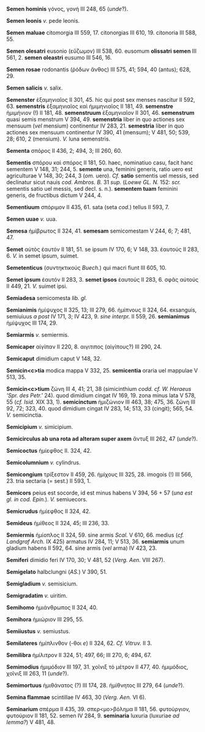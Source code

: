 **Semen hominis** γόνος, γονή III 248, 65 (*unde*?).

**Semen leonis** *v.* pede leonis.

**Semen maluae** citomorgia III 559, 17. citonorgias III 610, 19.
citonoria III 588, 55.

**Semen olesatri** eusonio (εὔζωμον) III 538, 60. eusomum **olissatri
semen** III 561, 2. **semen oleastri** eusumo III 546, 16.

**Semen rosae** rodonantis (ῥόδων ἄνθος) III 575, 41; 594, 40 (antus);
628, 29.

**Semen salicis** *v.* salix.

**Semenster** ἑξαμηνιαῖος II 301, 45. hic qui post sex menses nascitur
II 592, 63. **semenstris** ἑξαμηνιαῖος καὶ ἡμιμηνιαῖος II 181, 49.
**semenstre** ἡμιμήνιον (!) II 181, 48. **semenstruum** ἑξαμηνιαῖον II
301, 46. **semenstrum** quasi semis menstrum V 394, 49. **semenstria**
liber in quo actiones sex mensuum (*vel* mensium) continentur IV 283,
21. **semestria** liber in quo actiones sex mensuum continentur IV 390,
41 (mensum); V 481, 50; 539, 28; 610, 2 (mensium). *V.* luna semenstris.

**Sementa** σπόρος II 436, 2; 494, 3; III 260, 60.

**Sementis** σπόρου καὶ σπόρος II 181, 50. haec, nominatiuo casu, facit
hanc sementem V 148, 31; 244, 5. **semente** una, feminini generis,
ratio uero est agriculturae V 148, 30; 244, 3 (*om.* uero). *Cf.*
**satio** sementis uel messis, sed declinatur sicut nauis *cod. Ambros.
B.* 31 *sup.* (*Loewe GL. N.* 152: *scr.* sementis satio uel messis, sed
decl. s. n.). **sementem tuam** feminini generis, de fructibus dictum V
244, 4.

**Sementiuum** σπόριμον II 435, 61. sata (seta *cod.*) tellus II 593, 7.

**Semen uuae** *v.* uua.

**Semesa** ἡμίβρωτος II 324, 41. **seme­sam** semicomestam V 244, 6; 7;
481, 47.

**Semet** αὐτὸς ἑαυτόν II 181, 51. se ipsum IV 170, 6; V 148, 33.
ἑαυτούς II 283, 6. *V.* in semet ipsum, suimet.

**Semetenticus** (συντηκτικούς *Buech.*) qui macri fiunt III 605, 10.

**Semet ipsum** ἑαυτόν II 283, 3. **semet ipsos** ἑαυτούς II 283, 6.
σφᾶς αὐτούς II 449, 21. *V.* suimet ipsi.

**Semiadesa** semicomesta *lib. gl.*

**Semianimis** ἡμίψυχος II 325, 13; III 279, 66. ἡμίπνους II 324, 64.
exsanguis, semiuiuus *a post* IV 171, 3; IV 423, 9. *sine interpr.* II
559, 26. **semianimus** ἡμίψυχος III 174, 29.

**Semiarmis** *v.* semiermis.

**Semicaper** αἰγίπαν II 220, 8. αιγιτιπος (αἰγίπους?) III 290, 24.

**Semicaput** dimidium caput V 148, 32.

**Semicin\<c\>tia** modica mappa V 332, 25. **semicentia** oraria uel
mappulae V 513, 35.

**Semicin\<c\>tium** ζώνη III 4, 41; 21, 38 (simicinthium *codd. cf. W.
Heraeus 'Spr. des Petr.'* 24). quod dimidium cingat IV 169, 19. zona
minus lata V 578, 55 (*cf. Isid.* XIX 33, 1). **semicinctum** ἡμιζώνιον
III 463, 38; 475, 36. ζώνη III 92, 72; 323, 40. quod dimidium cingat IV
283, 14; 513, 33 (cingit); 565, 54. *V.* semicinctia.

**Semicipium** *v.* simicipium.

**Semicirculus ab una rota ad alteram super axem** ἄντυξ III 262, 47
(*unde*?).

**Semicoctus** ἡμίεφθος II. 324, 42.

**Semicolumnium** *v.* cylindrus.

**Semicongium** τρίξεστον II 459, 26. ἡμίχους III 325, 28. imogois (!)
III 566, 23. tria sectaria (= sest.) II 593, 1.

**Semicors** peius est socorde, id est minus habens V 394, 56 + 57 (*una
est gl. in cod. Epin.*). *V.* semiuecors.

**Semicrudus** ἡμίεφθος II 324, 42.

**Semideus** ἡμίθεος II 324, 45; III 236, 33.

**Semiermis** ἡμίοπλος II 324, 59. sine armis *Scal.* V 610, 66. medius
(*cf. Land­graf Arch.* IX 425) armatus IV 284, 11; V 513, 36.
**semiarmis** unum gladium habens II 592, 64. sine armis (*vel* arma) IV
423, 23.

**Semiferi** dimidio feri IV 170, 30; V 481, 52 (*Verg. Aen.* VIII
267).

**Semigelato** halbclungni (*AS.*) V 390, 51.

**Semigladium** *v.* semisicium.

**Semigradatim** *v.* uiritim.

**Semihomo** ἡμιάνθρωπος II 324, 40.

**Semihora** ἡμιώριον III 295, 55.

**Semiiustus** *v.* semiustus.

**Semilateres** ἡμίπλινθον (-θοι *e*) II 324, 62. *Cf. Vitruv.* II 3.

**Semilibra** ἡμίλιτρον II 324, 51; 497, 66; III 270, 6; 494, 67.

**Semimodius** ἡμιμόδιον III 197, 31. χοῖνιξ τὸ μέτρον II 477, 40.
ἡμιμόδιος, χοῖνιξ III 263, 11 (*unde*?).

**Semimortuus** ἡμιθάνατος (?) III 174, 28. ἡμίθνητος III 279, 64
(*unde*?).

**Semina flammae** scintillae IV 463, 30 (*Verg. Aen.* VI 6).

**Seminarium** σπέρμα II 435, 39. σπερ\<μο\>βόλημα II 181, 56.
φυτούργιον, φυτούριον II 181, 52. semen IV 284, 9. **seminaria** luxuria
(luxuriae *ad lemma?*) V 481, 48.
